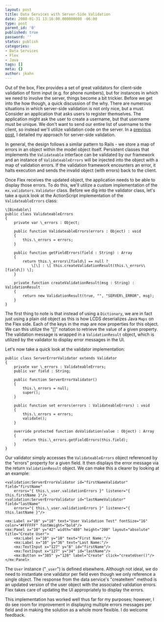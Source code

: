 ```yaml
---
layout: post
title: Data Services with Server-Side Validation
date: 2008-01-31 13:16:00.000000000 -06:00
type: post
parent_id: '0'
published: true
password: ''
status: publish
categories:
- Data Services
- Flex
- Java
tags: []
meta: {}
author: jkahn
---
```

Out of the box, Flex provides a set of great validators for client-side validation of form input (e.g. for phone numbers), but for instances in which we need to involve the server, things become a bit trickier. Before we get into the how though, a quick discussion of the why. There are numerous situations in which server-side validation is not only nice, but a must. Consider an application that asks users to register themselves. The application might ask the user to create a username, but that username must be unique. We don't want to send our entire list of username to the client, so instead we'll utilize validation code on the server. In a [previous post](http://iamjosh.wordpress.com/2008/01/30/aspect-oriented-validation-in-java/), I detailed my approach for server-side validation.

In general, the design follows a similar pattern to Rails - we store a map of errors in an object within the model object itself. Persistent classes that implements the `Validateable` interface can be validated by our framework and an instance of `ValidateableErrors` will be injected into the object with a map of validation errors. If the validation framework encounters an error, it halts execution and sends the invalid object (with errors) back to the client.

Once Flex receives the updated object, the application needs to be able to display those errors. To do this, we'll utilize a custom implementation of the `mx.validators.Validator` class. Before we dig into the validator class, let's take a quick look at the ActionScript implementation of the `ValidateableErrors` class:

```
\[Bindable\]
public class ValidateableErrors
{
    private var \_errors : Object;

    public function ValidateableErrors(errors : Object) : void
    {
        this.\_errors = errors;
    }

    public function getFieldErrors(field : String) : Array
    {
        return this.\_errors\[field\] == null ?
            \[\] : \[ this.createValidationResult(this.\_errors\[field\]) \];
    }

    private function createValidationResult(msg : String) : ValidationResult
    {
        return new ValidationResult(true, "", "SERVER\_ERROR", msg);
    }
}
```

The first thing to note is that instead of using a `Dictionary`, we are in fact just using a plain old object as this is how LCDS deserializes Java `Maps` on the Flex side. Each of the keys in the map are now properties for this object. We can this utilize the "\[\]" notation to retrieve the value of a given property. The validation message is wrapped in a `ValidationResult` object, which is utilized by the validator to display error messages in the UI.

Let's now take a quick look at the validator implementation:

```
public class ServerErrorValidator extends Validator
{
    private var \_errors : ValidateableErrors;
    public var field : String;

    public function ServerErrorValidator()
    {
        this.\_errors = null;
        super();
    }

    public function set errors(errors : ValidateableErrors) : void
    {
        this.\_errors = errors;
        validate();
    }

    override protected function doValidation(value : Object) : Array
    {
        return this.\_errors.getFieldErrors(this.field);
    }
}
```

Our validator simply accesses the `ValidateableErrors` object referenced by the "errors" property for a given field. It then displays the error message via the return `ValidationResult` object. We can make this a clearer by looking at an example:

```
<validation:ServerErrorValidator id="firstNameValidator" field="firstName"
    errors="{ this.\_user.validationErrors }" listener="{ this.firstName }"/>
<validation:ServerErrorValidator id="lastNameValidator" field="lastName"
    errors="{ this.\_user.validationErrors }" listener="{ this.lastName }"/>

<mx:Label x="10" y="10" text="User Validation Test" fontSize="16" color="#FFFFFF" fontWeight="bold"/>
<mx:Panel x="10" y="42" width="480" height="200" layout="absolute" title="Create User">
    <mx:Label x="10" y="10" text="First Name:"/>
    <mx:Label x="10" y="36" text="Last Name:"/>
    <mx:TextInput x="127" y="8" id="firstName"/>
    <mx:TextInput x="127" y="34" id="lastName"/>
    <mx:Button x="385" y="128" label="Create" click="createUser()"/>
</mx:Panel>
```

The `User` instance ("`_user`") is defined elsewhere. Although not ideal, we do need to instantiate one validator per field even though we only reference a single object. The response from the data service's "createItem" method is an updated version of the user object with the associated validation errors. Flex takes care of updating the UI appropriately to display the errors.

This implementation has worked well thus far for my purposes; however, I do see room for improvement in displaying multiple errors messages per field and in making the solution as a whole more flexible. I do welcome feedback.